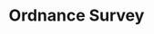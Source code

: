 ---
layout: page
title: Ordnance Survey
description: 
img: assets/img/partners/os.svg
redirect: https://www.ordnancesurvey.co.uk/
importance: 8
category: 
---